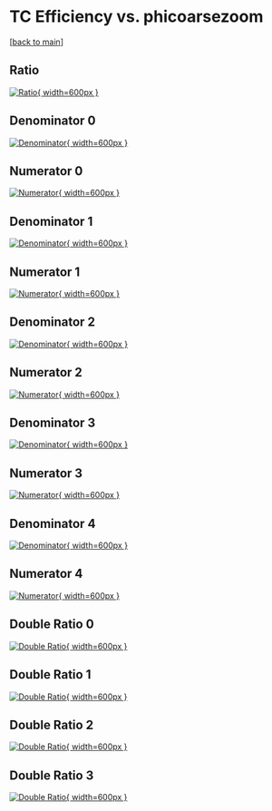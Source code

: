 # TC Efficiency vs. phicoarsezoom

[[back to main](./)]



## Ratio

[![Ratio](../mtv/var/TC_xtr_211_0_eff_phicoarsezoom.png){ width=600px }](../mtv/var/TC_xtr_211_0_eff_phicoarsezoom.pdf)

## Denominator 0

[![Denominator](../mtv/den/TC_xtr_211_0_eff_phicoarsezoom_den0.png){ width=600px }](../mtv/den/TC_xtr_211_0_eff_phicoarsezoom_den0.pdf)

## Numerator 0

[![Numerator](../mtv/num/TC_xtr_211_0_eff_phicoarsezoom_num0.png){ width=600px }](../mtv/num/TC_xtr_211_0_eff_phicoarsezoom_num0.pdf)

## Denominator 1

[![Denominator](../mtv/den/TC_xtr_211_0_eff_phicoarsezoom_den1.png){ width=600px }](../mtv/den/TC_xtr_211_0_eff_phicoarsezoom_den1.pdf)

## Numerator 1

[![Numerator](../mtv/num/TC_xtr_211_0_eff_phicoarsezoom_num1.png){ width=600px }](../mtv/num/TC_xtr_211_0_eff_phicoarsezoom_num1.pdf)

## Denominator 2

[![Denominator](../mtv/den/TC_xtr_211_0_eff_phicoarsezoom_den2.png){ width=600px }](../mtv/den/TC_xtr_211_0_eff_phicoarsezoom_den2.pdf)

## Numerator 2

[![Numerator](../mtv/num/TC_xtr_211_0_eff_phicoarsezoom_num2.png){ width=600px }](../mtv/num/TC_xtr_211_0_eff_phicoarsezoom_num2.pdf)

## Denominator 3

[![Denominator](../mtv/den/TC_xtr_211_0_eff_phicoarsezoom_den3.png){ width=600px }](../mtv/den/TC_xtr_211_0_eff_phicoarsezoom_den3.pdf)

## Numerator 3

[![Numerator](../mtv/num/TC_xtr_211_0_eff_phicoarsezoom_num3.png){ width=600px }](../mtv/num/TC_xtr_211_0_eff_phicoarsezoom_num3.pdf)

## Denominator 4

[![Denominator](../mtv/den/TC_xtr_211_0_eff_phicoarsezoom_den4.png){ width=600px }](../mtv/den/TC_xtr_211_0_eff_phicoarsezoom_den4.pdf)

## Numerator 4

[![Numerator](../mtv/num/TC_xtr_211_0_eff_phicoarsezoom_num4.png){ width=600px }](../mtv/num/TC_xtr_211_0_eff_phicoarsezoom_num4.pdf)

## Double Ratio 0

[![Double Ratio](../mtv/ratio/TC_xtr_211_0_eff_phicoarsezoom_ratio0.png){ width=600px }](../mtv/ratio/TC_xtr_211_0_eff_phicoarsezoom_ratio0.pdf)

## Double Ratio 1

[![Double Ratio](../mtv/ratio/TC_xtr_211_0_eff_phicoarsezoom_ratio1.png){ width=600px }](../mtv/ratio/TC_xtr_211_0_eff_phicoarsezoom_ratio1.pdf)

## Double Ratio 2

[![Double Ratio](../mtv/ratio/TC_xtr_211_0_eff_phicoarsezoom_ratio2.png){ width=600px }](../mtv/ratio/TC_xtr_211_0_eff_phicoarsezoom_ratio2.pdf)

## Double Ratio 3

[![Double Ratio](../mtv/ratio/TC_xtr_211_0_eff_phicoarsezoom_ratio3.png){ width=600px }](../mtv/ratio/TC_xtr_211_0_eff_phicoarsezoom_ratio3.pdf)


